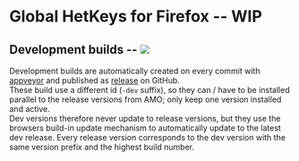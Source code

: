 
# Global HetKeys for Firefox -- WIP

## Development builds -- ![](https://ci.appveyor.com/api/projects/status/github/NiklasGollenstede/hotkey?svg=true)

Development builds are automatically created on every commit with [appveyor](https://ci.appveyor.com/project/NiklasGollenstede/hotkey/history) and published as [release](https://github.com/NiklasGollenstede/hotkey/releases) on GitHub.\
These build use a different id (`-dev` suffix), so they can / have to be installed parallel to the release versions from AMO; only keep one version installed and active.\
Dev versions therefore never update to release versions, but they use the browsers build-in update mechanism to automatically update to the latest dev release. Every release version corresponds to the dev version with the same version prefix and the highest build number.
